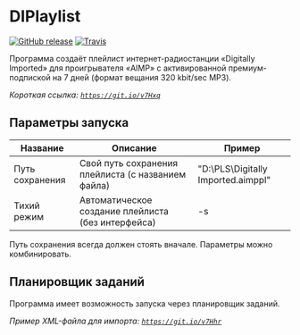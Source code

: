 # DIPlaylist 
[![GitHub release](https://img.shields.io/github/release/Notheireat/DIPlaylist.svg)](https://github.com/Notheireat/DIPlaylist/releases/latest) [![Travis](https://img.shields.io/travis/Notheireat/DIPlaylist.svg)](https://travis-ci.org/Notheireat/DIPlaylist)

Программа создаёт плейлист интернет-радиостанции «Digitally Imported» для проигрывателя «AIMP» с активированной премиум-подпиской на 7 дней (формат вещания 320 kbit/sec MP3).

*Короткая ссылка: [`https://git.io/v7Hxq`](https://git.io/v7Hxq)*

## Параметры запуска
| Название | Описание | Пример |
| ----- | ----- | ---- |
| Путь сохранения | Свой путь сохранения плейлиста (с названием файла) | "D:\PLS\Digitally Imported.aimppl" |
| Тихий режим | Автоматическое создание плейлиста (без интерфейса) | -s |

Путь сохранения всегда должен стоять вначале. Параметры можно комбинировать.

## Планировщик заданий 
Программа имеет возможность запуска через планировщик заданий.

*Пример XML-файла для импорта: [`https://git.io/v7Hhr`](https://git.io/v7Hhr)*